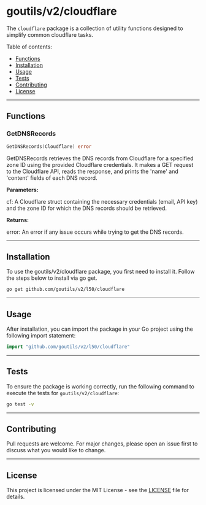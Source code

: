 # goutils/v2/cloudflare

The `cloudflare` package is a collection of utility functions
designed to simplify common cloudflare tasks.

Table of contents:

- [Functions](#functions)
- [Installation](#installation)
- [Usage](#usage)
- [Tests](#tests)
- [Contributing](#contributing)
- [License](#license)

---

## Functions

### GetDNSRecords

```go
GetDNSRecords(Cloudflare) error
```

GetDNSRecords retrieves the DNS records from Cloudflare for a
specified zone ID using the provided Cloudflare credentials.
It makes a GET request to the Cloudflare API, reads the
response, and prints the 'name' and 'content' fields of
each DNS record.

**Parameters:**

cf: A Cloudflare struct containing the necessary credentials
(email, API key) and the zone ID for which the DNS records
should be retrieved.

**Returns:**

error: An error if any issue occurs while trying to
get the DNS records.

---

## Installation

To use the goutils/v2/cloudflare package, you first need to install it.
Follow the steps below to install via go get.

```bash
go get github.com/goutils/v2/l50/cloudflare
```

---

## Usage

After installation, you can import the package in your Go project
using the following import statement:

```go
import "github.com/goutils/v2/l50/cloudflare"
```

---

## Tests

To ensure the package is working correctly, run the following
command to execute the tests for `goutils/v2/cloudflare`:

```bash
go test -v
```

---

## Contributing

Pull requests are welcome. For major changes,
please open an issue first to discuss what
you would like to change.

---

## License

This project is licensed under the MIT
License - see the [LICENSE](../LICENSE)
file for details.
